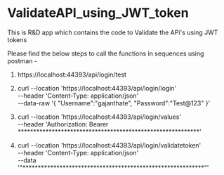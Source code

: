# ValidateAPI_using_JWT_token
This is R&amp;D app which contains the code to Validate the APi's using JWT tokens

Please find the below steps to call the functions in sequences using postman - 

1. https://localhost:44393/api/login/test




2. curl --location 'https://localhost:44393/api/login/login' \
--header 'Content-Type: application/json' \
--data-raw '{
    "Username":"gajanthate",
    "Password":"Test@123"
}'




3. curl --location 'https://localhost:44393/api/login/values' \
--header 'Authorization: Bearer ***********************************************************'




4. curl --location 'https://localhost:44393/api/login/validatetoken' \
--header 'Content-Type: application/json' \
--data '"***********************************************************"'

